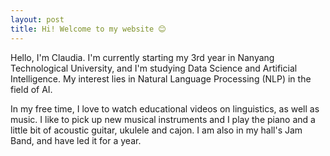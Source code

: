 ```yaml
---
layout: post
title: Hi! Welcome to my website 😊
---
```


Hello, I'm Claudia. I'm currently starting my 3rd year in Nanyang Technological University, and I'm studying Data Science and Artificial Intelligence. My interest lies in Natural Language Processing (NLP) in the field of AI. 

In my free time, I love to watch educational videos on linguistics, as well as music. I like to pick up new musical instruments and I play the piano and a little bit of acoustic guitar, ukulele and cajon. I am also in my hall's Jam Band, and have led it for a year.
